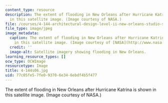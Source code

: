 ```yaml
---
content_type: resource
description: The extent of flooding in New Orleans after Hurricane Katrina is shown
  in this satellite image. (Image courtesy of NASA.)
file: /courses/4-144-architectural-design-level-ii-new-orleans-studio-spring-2006/77c05fe57fe093706e346ebdf4b5f477_4-144s06.jpg
file_type: image/jpeg
image_metadata:
  caption: The extent of flooding in New Orleans after Hurricane Katrina is shown
    in this satellite image. (Image courtesy of [NASA](http://www.nasa.gov/).)
  credit: ''
  image-alt: Satellite imagery showing flooding in New Orleans.
learning_resource_types: []
ocw_type: OCWImage
resourcetype: Image
title: 4-144s06.jpg
uid: 77c05fe5-7fe0-9370-6e34-6ebdf4b5f477
---
```

The extent of flooding in New Orleans after Hurricane Katrina is shown in this satellite image. (Image courtesy of NASA.)


